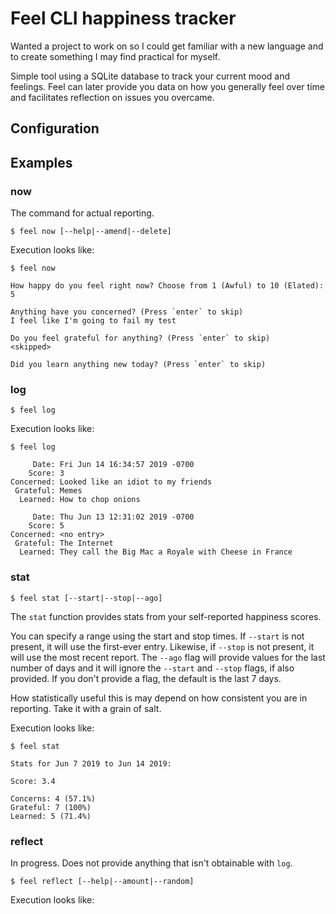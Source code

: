 # Feel CLI happiness tracker #

Wanted a project to work on so I could get familiar with a new language and to create something I may find practical for myself.

Simple tool using a SQLite database to track your current mood and feelings. Feel can later provide you data on how you generally feel over time and facilitates reflection on issues you overcame.

<!--
Todo and thoughts:

Use sentiment analysis or models to identify tags for what the user types?
Try to find patterns in the user's comments?

Notes:

Issues compiling go packages using `go get` on my system. Always:

> cc1.exe: sorry, unimplemented: 64-bit mode not compiled in

Is an issue with the architecture, but I'm unsure if it's due to my Cygwin
install or what.

Downloaded Mingw-w64 from [here](https://mingw-w64.org/doku.php/download),
recommended by this [GitHub issue](https://github.com/golang/go/issues/3441).

Specified architecture x86_64 this time (vs i686; e.g., 32-bit).

Changed `C:\MinGW\bin` in env var to be `C:\Program Files\mingw-w64\..\mingw64\bin`

Refreshed shell, looks to have worked.
-->

## Configuration ##



## Examples ##

### now ###

The command for actual reporting.

```
$ feel now [--help|--amend|--delete]
```

Execution looks like:

```
$ feel now

How happy do you feel right now? Choose from 1 (Awful) to 10 (Elated):
5

Anything have you concerned? (Press `enter` to skip)
I feel like I'm going to fail my test

Do you feel grateful for anything? (Press `enter` to skip)
<skipped>

Did you learn anything new today? (Press `enter` to skip)
```

### log ###

```
$ feel log
```

Execution looks like:

```
$ feel log

     Date: Fri Jun 14 16:34:57 2019 -0700
    Score: 3
Concerned: Looked like an idiot to my friends
 Grateful: Memes
  Learned: How to chop onions

     Date: Thu Jun 13 12:31:02 2019 -0700
    Score: 5
Concerned: <no entry>
 Grateful: The Internet
  Learned: They call the Big Mac a Royale with Cheese in France
```

### stat ###

```
$ feel stat [--start|--stop|--ago]
```

The `stat` function provides stats from your self-reported happiness scores.

You can specify a range using the start and stop times. If `--start` is not present, it will use the first-ever entry. Likewise, if `--stop` is not present, it will use the most recent report. The `--ago` flag will provide values for the last number of days and it will ignore the `--start` and `--stop` flags, if also provided. If you don't provide a flag, the default is the last 7 days.

How statistically useful this is may depend on how consistent you are in reporting. Take it with a grain of salt.

Execution looks like:

```
$ feel stat

Stats for Jun 7 2019 to Jun 14 2019:

Score: 3.4

Concerns: 4 (57.1%)
Grateful: 7 (100%)
Learned: 5 (71.4%)
```

### reflect ###

In progress. Does not provide anything that isn't obtainable with `log`.

```
$ feel reflect [--help|--amount|--random]
```

Execution looks like:
